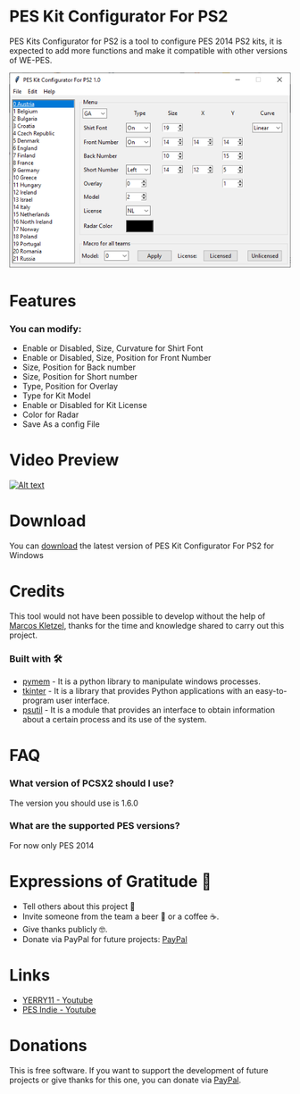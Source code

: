 # PES Kit Configurator For PS2
PES Kits Configurator for PS2 is a tool to configure PES 2014 PS2 kits, it is expected to add more functions and make it compatible with other versions of WE-PES.

<p align="center">
  <img src="https://github.com/Gerardo031199/PES-Kit-Configurator-For-PS2/blob/main/img/PES%20Kit%20Configurator%20For%20PS2.PNG">
</p>

# Features 
### You can modify:
- Enable or Disabled, Size, Curvature for Shirt Font 
- Enable or Disabled, Size, Position for Front Number
- Size, Position for Back number
- Size, Position for Short number
- Type, Position for Overlay
- Type for Kit Model 
- Enable or Disabled for Kit License 
- Color for Radar
- Save As a config File

# Video Preview

[![Alt text](https://img.youtube.com/vi/UhxVjiledW8/0.jpg)](https://www.youtube.com/watch?v=UhxVjiledW8)

# Download
You can [download]() the latest version of PES Kit Configurator For PS2 for Windows

# Credits
This tool would not have been possible to develop without the help of [Marcos Kletzel](https://github.com/moth1995), thanks for the time and knowledge shared to carry out this project.

### Built with 🛠️
- [pymem](https://pypi.org/project/Pymem/) - It is a python library to manipulate windows processes.
- [tkinter](https://docs.python.org/3/library/tk.html) - It is a library that provides Python applications with an easy-to-program user interface.
- [psutil](https://pypi.org/project/psutil/) - It is a module that provides an interface to obtain information about a certain process and its use of the system.

# FAQ
### What version of PCSX2 should I use?
<p>The version you should use is 1.6.0</p>

### What are the supported PES versions?
<p>For now only PES 2014</p>

# Expressions of Gratitude 🎁
- Tell others about this project 📢
- Invite someone from the team a beer 🍺 or a coffee ☕.
- Give thanks publicly 🤓.
- Donate via PayPal for future projects: [PayPal](https://www.paypal.com/paypalme/gerardocj11)

# Links
- [YERRY11 - Youtube](https://www.youtube.com/channel/UCzHGN5DBIXVviZQypFH_ieg)
- [PES Indie - Youtube](https://www.youtube.com/channel/UC0OwEN9qT1VAcvLZFeyCjDA)

# Donations
This is free software. If you want to support the development of future projects or give thanks for this one, you can donate via [PayPal](https://www.paypal.com/paypalme/gerardocj11).
